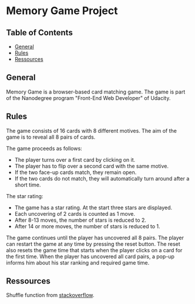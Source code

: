 # Memory Game Project

## Table of Contents

* [General](#rules)
* [Rules](#rules)
* [Ressources](#ressources)

## General

Memory Game is a browser-based card matching game.
The game is part of the Nanodegree program "Front-End Web Developer" of Udacity.

## Rules

The game consists of 16 cards with 8 different motives. 
The aim of the game is to reveal all 8 pairs of cards.

The game proceeds as follows: 

- The player turns over a first card by clicking on it.
- The player has to flip over a second card with the same motive.
- If the two face-up cards match, they remain open.
- If the two cards do not match, they will automatically turn around after a short time.

The star rating:

- The game has a star rating. At the start three stars are displayed. 
- Each uncovering of 2 cards is counted as 1 move.
- After 8-13 moves, the number of stars is reduced to 2.
- After 14 or more moves, the number of stars is reduced to 1.

The game continues until the player has uncovered all 8 pairs. The player can restart the game at any time by pressing the reset button. The reset also resets the game time that starts when the player clicks on a card for the first time. When the player has uncovered all card pairs, a pop-up informs him about his star ranking and required game time.

## Ressources

Shuffle function from <a href="https://stackoverflow.com/questions/2450954/how-to-randomize-shuffle-a-javascript-array/2450976#2450976">stackoverflow</a>.
